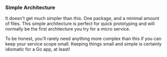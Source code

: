 ### Simple Architecture

It doesn't get much simpler than this. One package, and a minimal amount of files. This simple architecture is perfect for quick prototyping and will normally be the first architecture you try for a micro service.

To be honest, you'll rarely need anything more complex than this if you can keep your service scope small. Keeping things small and simple is certainly idiomatic for a Go app, at least!
